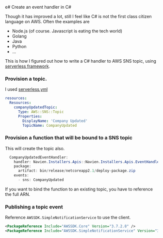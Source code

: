 e# Create an event handler in C#

Though it has improved a lot, still I feel like C# is not the first class citizen language on AWS. Often the examples are

* Node.js (of course. Javascript is eating the tech world)
* Golang
* Java
* Python
* ...

This is how I figured out how to write a C# handler to AWS SNS topic, using [serverless framework](https://serverless.com/). 

### Provision a topic. 

I used [serverless.yml](https://www.serverless.com/framework/docs/providers/aws/events/sns/)

```yaml
resources:
  Resources:
    companyUpdatedTopic:
      Type: AWS::SNS::Topic
      Properties:
        DisplayName: 'Company Updated'
        TopicName: CompanyUpdated
```

### Provision a function that will be bound to a SNS topic

This will create the topic also.

```csharp
  CompanyUpdatedEventHandler:
    handler: Navien.Installers.Apis::Navien.Installers.Apis.EventHandlers.CompanyUpdatedEventHandler::Handle
    package:
      artifact: bin/release/netcoreapp2.1/deploy-package.zip
    events:
      - sns: CompanyUpdated
```

If you want to bind the function to an existing topic, you have to reference the full ARN.

### Publishing a topic event

Reference `AWSSDK.SimpleNotificationService` to use the client.

```xml
<PackageReference Include="AWSSDK.Core" Version="3.7.2.8" />
<PackageReference Include="AWSSDK.SimpleNotificationService" Version="3.7.2.27" />
```

